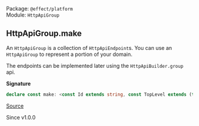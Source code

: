 Package: `@effect/platform`<br />
Module: `HttpApiGroup`<br />

## HttpApiGroup.make

An `HttpApiGroup` is a collection of `HttpApiEndpoint`s. You can use an `HttpApiGroup` to
represent a portion of your domain.

The endpoints can be implemented later using the `HttpApiBuilder.group` api.

**Signature**

```ts
declare const make: <const Id extends string, const TopLevel extends (true | false) = false>(identifier: Id, options?: { readonly topLevel?: TopLevel | undefined; }) => HttpApiGroup<Id, never, never, never, TopLevel>
```

[Source](https://github.com/Effect-TS/effect/tree/main/packages/platform/src/HttpApiGroup.ts#L420)

Since v1.0.0